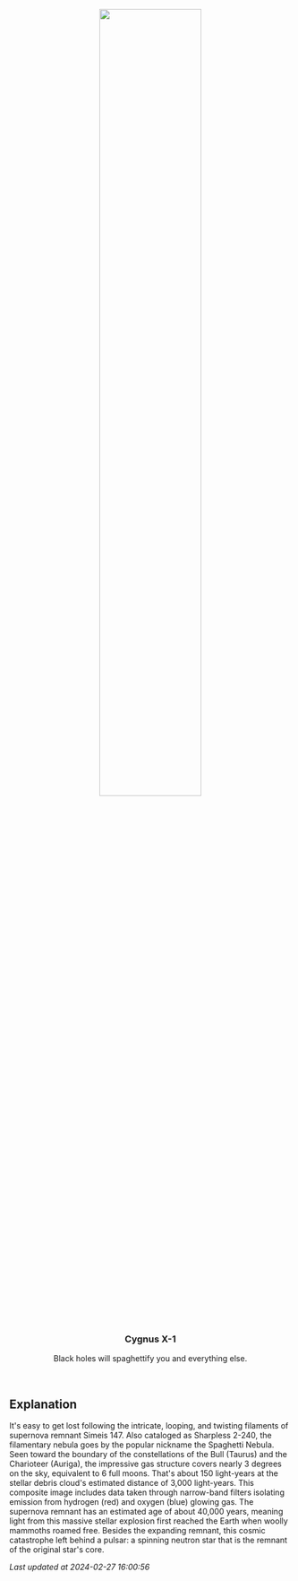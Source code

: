 <p align='center'>
    <img src='https://apod.nasa.gov/apod/image/2402/Simeis147_Vetter_960.jpg' width='60%' />
    <h3 align="center">Cygnus X-1</h3>
    <p align="center">Black holes will spaghettify you and everything else.</p>
</p>
<br/>

Explanation
--
It's easy to get lost following the intricate, looping, and twisting filaments of supernova remnant Simeis 147.  Also cataloged as Sharpless 2-240, the filamentary nebula goes by the popular nickname the Spaghetti Nebula.  Seen toward the boundary of the constellations of the Bull (Taurus) and the Charioteer (Auriga), the impressive gas structure covers nearly 3 degrees on the sky, equivalent to 6 full moons. That's about 150 light-years at the stellar debris cloud's estimated distance of 3,000 light-years.  This composite image includes data taken through narrow-band filters isolating emission from hydrogen (red) and oxygen (blue) glowing gas. The supernova remnant has an estimated age of about 40,000 years, meaning light from this massive stellar explosion first reached the Earth when woolly mammoths roamed free.  Besides the expanding remnant, this cosmic catastrophe left behind a pulsar: a spinning neutron star that is the remnant of the original star's core.


*Last updated at 2024-02-27 16:00:56*
